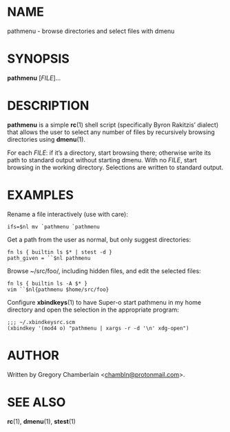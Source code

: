 # NAME

pathmenu - browse directories and select files with dmenu

# SYNOPSIS

**pathmenu** \[*FILE*\]...

# DESCRIPTION

**pathmenu** is a simple **rc**(1) shell script (specifically Byron
Rakitzis’ dialect) that allows the user to select any number of files by
recursively browsing directories using **dmenu**(1).

For each *FILE*: if it’s a directory, start browsing there; otherwise
write its path to standard output without starting dmenu. With no
*FILE*, start browsing in the working directory. Selections are written
to standard output.

# EXAMPLES

Rename a file interactively (use with care):

    ifs=$nl mv `pathmenu `pathmenu

Get a path from the user as normal, but only suggest directories:

    fn ls { builtin ls $* | stest -d }
    path_given = ``$nl pathmenu

Browse \~/src/foo/, including hidden files, and edit the selected files:

    fn ls { builtin ls -A $* }
    vim ``$nl{pathmenu $home/src/foo}

Configure **xbindkeys**(1) to have Super-o start pathmenu in my home
directory and open the selection in the appropriate program:

    ;;; ~/.xbindkeysrc.scm
    (xbindkey '(mod4 o) "pathmenu | xargs -r -d '\n' xdg-open")

# AUTHOR

Written by Gregory Chamberlain \<chambln@protonmail.com\>.

# SEE ALSO

**rc**(1), **dmenu**(1), **stest**(1)
